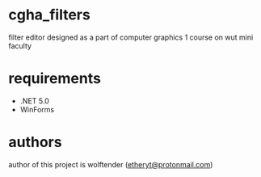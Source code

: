# cgha_filters
filter editor designed as a part of computer graphics 1 course on wut mini faculty

# requirements
- .NET 5.0
- WinForms

# authors
author of this project is wolftender (etheryt@protonmail.com)
